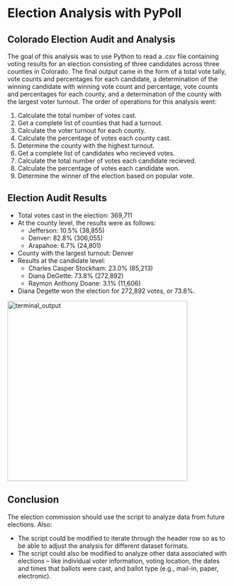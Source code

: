 # Election Analysis with PyPoll
## Colorado Election Audit and Analysis
The goal of this analysis was to use Python to read a .csv file containing voting results for an election consisting of three candidates across three counties in Colorado. The final output came in the form of a total vote tally, vote counts and percentages for each candidate, a determination of the winning candidate with winning vote count and percentage, vote counts and percentages for each county, and a determination of the county with the largest voter turnout. The order of operations for this analysis went:
1. Calculate the total number of votes cast.
2. Get a complete list of counties that had a turnout.
3. Calculate the voter turnout for each county.
4. Calculate the percentage of votes each county cast.
5. Determine the county with the highest turnout.
6. Get a complete list of candidates who recieved votes.
7. Calculate the total number of votes each candidate recieved.
8. Calculate the percentage of votes each candidate won.
9. Determine the winner of the election based on popular vote.

## Election Audit Results
* Total votes cast in the election: 369,711
* At the county level, the results were as follows:
  * Jefferson: 10.5% (38,855)
  * Denver: 82.8% (306,055)
  * Arapahoe: 6.7% (24,801)
* County with the largest turnout: Denver
* Results at the candidate level:
  * Charles Casper Stockham: 23.0% (85,213)
  * Diana DeGette: 73.8% (272,892)
  * Raymon Anthony Doane: 3.1% (11,606)
* Diana Degette won the election for 272,892 votes, or 73.8%.

<img width="406" alt="terminal_output" src="https://user-images.githubusercontent.com/100387078/159139639-7b864a5c-a829-4f53-a80f-139fa45baa28.png">



## Conclusion
The election commission should use the script to analyze data from future elections. Also:
* The script could be modified to iterate through the header row so as to be able to adjust the analysis for different dataset formats.
* The script could also be modified to analyze other data associated with elections – like individual voter information, voting location, the dates and times that ballots were cast, and ballot type (e.g., mail-in, paper, electronic).
